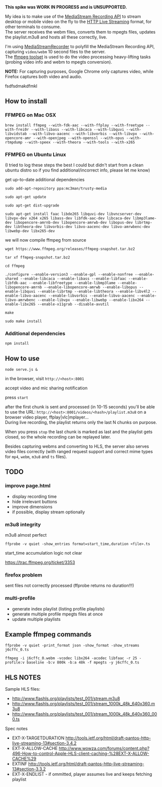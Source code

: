 **This spike was WORK IN PROGRESS and is UNSUPPORTED.**

My idea is to make use of the [MediaStream Recording API](http://www.w3.org/TR/mediastream-recording/)
to stream desktop or mobile video on the fly to the [HTTP Live Streaming](https://developer.apple.com/streaming/) format,
for other terminals to consume.  
The server receives the webm files, converts them to mpegts files, updates the playlist.m3u8 and hosts all these correctly, live.

I'm using [MediaStreamRecorder](https://github.com/streamproc/MediaStreamRecorder) to polyfill the MediaStream Recording API,
capturing `video/webm` 10 second files to the server.  
The [ffmpeg toolset](https://www.ffmpeg.org/) is used to do the video processing heavy-lifting tasks (probing video info and webm to mpegts conversion).

**NOTE:** For capturing purposes, Google Chrome only captures video, while Firefox captures both video and audio.


fsdfsdmakdfmkl
## How to install


### FFMPEG on Mac OSX

	brew install ffmpeg --with-fdk-aac --with-ffplay --with-freetype --with-frei0r --with-libass --with-libcaca --with-libquvi --with-libvidstab --with-libvo-aacenc --with-libvorbis --with-libvpx --with-opencore-amr --with-openjpeg --with-openssl --with-opus --with-rtmpdump --with-speex --with-theora --with-tools --with-x265


### FFMPEG on Ubuntu Linux

(I tried to log these steps the best I could but didn't start from a clean ubuntu distro so if you find additional/incorrect info, please let me know)

get up-to-date additional dependencies

	sudo add-apt-repository ppa:mc3man/trusty-media

	sudo apt-get update

	sudo apt-get dist-upgrade

	sudo apt-get install faac libde265 libquvi-dev libvncserver-dev libvpx-dev x264 x265 libass-dev libfdk-aac-dev libcaca-dev libmp3lame-dev libopencore-amrnb-dev libopencore-amrwb-dev libopus-dev librtmp-dev libtheora-dev libvorbis-dev libvo-aacenc-dev libvo-amrwbenc-dev libwebp-dev libx265-dev

we will now compile ffmpeg from source

	wget https://www.ffmpeg.org/releases/ffmpeg-snapshot.tar.bz2

	tar xf ffmpeg-snapshot.tar.bz2

	cd ffmpeg

	./configure --enable-version3 --enable-gpl --enable-nonfree --enable-shared --enable-libcaca --enable-libass --enable-libfaac --enable-libfdk-aac --enable-libfreetype --enable-libmp3lame --enable-libopencore-amrnb --enable-libopencore-amrwb --enable-libopus --enable-libquvi --enable-librtmp --enable-libtheora --enable-libv4l2 --enable-libvo-aacenc --enable-libvorbis --enable-libvo-aacenc --enable-libvo-amrwbenc --enable-libvpx --enable-libwebp --enable-libx264 --enable-libx265 --enable-x11grab --disable-avutil

	make

	sudo make install


### Additional dependencies

	npm install



## How to use

	node serve.js &

in the browser, visit `http://<host>:8001`

accept video and mic sharing notification

press `start`

after the first chunk is sent and processed (in 10-15 seconds)
you'll be able to use the URL:
`http://<host>:8001/videos/<hash>/playlist.m3u8`
on a browser video player, ffplay|vlc|mplayer...  
During live recording, the playlist returns only the last N chunks on purpose.

When you press `stop` the last chunk is marked as last and
the playlist gets closed, so the whole recording can be replayed later.

Besides capturing webms and converting to HLS,
the server also serves video files correctly
(with ranged request support and correct mime types for `mp4`, `webm`, `m3u8` and `ts` files).



## TODO


### improve page.html

* display recording time
* hide irrelevant buttons
* improve dimensions
* if possible, display stream optionally


### m3u8 integrity

m3u8 almost perfect

	ffprobe -v quiet -show_entries format=start_time,duration <file>.ts

start_time accumulation logic not clear

https://trac.ffmpeg.org/ticket/3353


### firefox problem

sent files not correctly processed (ffprobe returns no duration!!!)


### multi-profile

* generate index playlist (listing profile playlists)
* generate multiple profile mpegts files at once
* update multiple playlists



## Example ffmpeg commands

	ffprobe -v quiet -print_format json -show_format -show_streams j6cffc_0.ts

	ffmpeg -i j6cffc_0.webm -vcodec libx264 -acodec libfaac -r 25 -profile:v baseline -b:v 800k -b:a 48k -f mpegts -y j6cffc_0.ts



## HLS NOTES

Sample HLS files:

* http://www.flashls.org/playlists/test_001/stream.m3u8
* http://www.flashls.org/playlists/test_001/stream_1000k_48k_640x360.m3u8
* http://www.flashls.org/playlists/test_001/stream_1000k_48k_640x360_000.ts


Spec notes

* EXT-X-TARGETDURATION http://tools.ietf.org/html/draft-pantos-http-live-streaming-13#section-3.4.2
* EXT-X-ALLOW-CACHE http://www.wowza.com/forums/content.php?496-How-to-control-Apple-HLS-client-caching-%28EXT-X-ALLOW-CACHE%29
* EXTINF http://tools.ietf.org/html/draft-pantos-http-live-streaming-13#section-3.3.2
* EXT-X-ENDLIST - if ommitted, player assumes live and keeps fetching playlist

